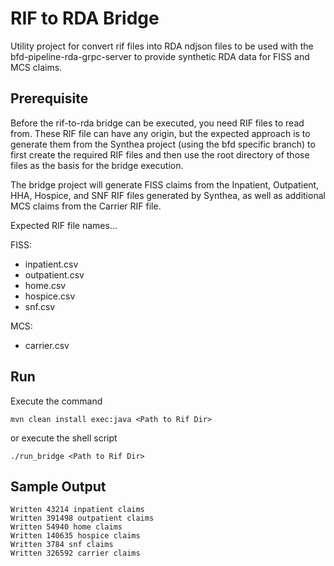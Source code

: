 # RIF to RDA Bridge
Utility project for convert rif files into RDA ndjson files to be used with the bfd-pipeline-rda-grpc-server to provide
synthetic RDA data for FISS and MCS claims.


## Prerequisite
Before the rif-to-rda bridge can be executed, you need RIF files to read from.  These RIF file can have any origin, but
the expected approach is to generate them from the Synthea project (using the bfd specific branch) to first create the
required RIF files and then use the root directory of those files as the basis for the bridge execution.

The bridge project will generate FISS claims from the Inpatient, Outpatient, HHA, Hospice, and SNF RIF files generated
by Synthea, as well as additional MCS claims from the Carrier RIF file.

Expected RIF file names...

FISS:
- inpatient.csv
- outpatient.csv
- home.csv
- hospice.csv
- snf.csv

MCS:
- carrier.csv

## Run
Execute the command
```shell
mvn clean install exec:java <Path to Rif Dir>
```
or execute the shell script
```shell
./run_bridge <Path to Rif Dir>
```

## Sample Output

```
Written 43214 inpatient claims
Written 391498 outpatient claims
Written 54940 home claims
Written 140635 hospice claims
Written 3784 snf claims
Written 326592 carrier claims
```